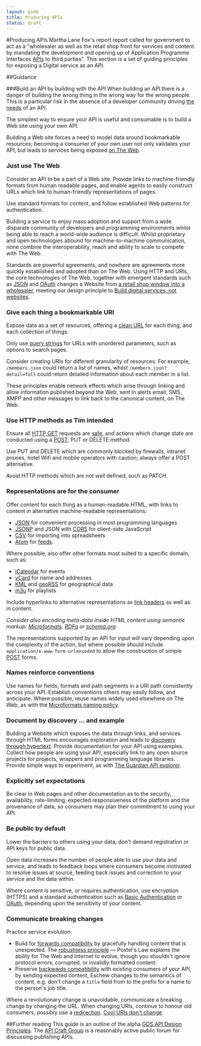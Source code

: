 ```yaml
---
layout: gsdm
title: Producing APIs
status: draft
---
```

    
#Producing APIs
Martha Lane Fox's report report called for government to act as a "wholesaler as well as the retail shop front for services and content by mandating the development and opening up of Application Programme Interfaces [APIs](http://en.wikipedia.org/wiki/Application_programming_interface) to third parties". This section is a set of guiding principles for exposing a Digital service as an API.

##Guidance

###Build an API by building with the API
When building an API there is a danger of building the wrong thing in the wrong way for the wrong people.
This is a particular risk in the absence of a developer community driving [the needs](https://www.gov.uk/designprinciples#first) of an API.

The simplest way to ensure your API is useful and consumable is to build a Web site using your own API.

Building a Web site forces a need to model data around bookmarkable resources; becoming a consumer of your own user not only validates your API,
but leads to services being exposed [on The Web](http://www.w3.org/TR/webarch/).

### Just use The Web
Consider an API to be a part of a Web site.
Provide links to machine-friendly formats from human readable pages,
and enable agents to easily construct URLs which link to human-friendly representations of pages.

Use standard formats for content, and follow established Web patterns for authentication.

Building a service to enjoy mass adoption and support from a wide disparate community of developers and programming environments whilst being able to reach a world-wide audience is difficult.
Whilst proprietary and open technologies abound for machine-to-machine communication, none combine the interoperability, reach and ability to scale to compete with The Web.

Standards are powerful agreements, and nowhere are agreements more quickly established and adopted than on The Web.
Using HTTP and URIs, the core technologies of The Web, together with emergent standards such as [JSON](http://www.json.org/) and [OAuth](http://en.wikipedia.org/wiki/OAuth) changes a Website from [a retail shop window into a wholesaler](http://www.cabinetoffice.gov.uk/resource-library/directgov-2010-and-beyond-revolution-not-evolution), meeting our design principle to [Build digital services, not websites](https://www.gov.uk/designprinciples#eighth).

### Give each thing a bookmarkable URI
Expose data as a set of resources, offering a [clean URL](http://en.wikipedia.org/wiki/Clean_URL) for each thing, and each collection of things.

Only use [query strings](http://en.wikipedia.org/wiki/Query_string) for URLs with unordered parameters, such as options to search pages.

Consider creating URIs for different granularity of resources. For example, `/members.json` could return a list of names, whilst `/members.json?detail=full` could return detailed information about each member in a list.

These principles enable network effects which arise through linking and allow information published beyond the Web, sent in alerts email, SMS, XMPP and other messages to link back to the canonical content, on The Web.

### Use HTTP methods as Tim intended
Ensure all [HTTP GET](http://en.wikipedia.org/wiki/Hypertext_Transfer_Protocol#Request_methods) requests are [safe](http://www.w3.org/2001/tag/doc/whenToUseGet.html), and actions which change state are conducted using a [POST](http://en.wikipedia.org/wiki/POST_\(HTTP\)), PUT or DELETE method.

Use PUT and DELETE which are commonly blocked by firewalls, intranet proxies, hotel Wifi and mobile operators with caution; always offer a POST alternative.

Avoid HTTP methods which are not well defined, such as PATCH.

### Representations are for the consumer
Offer content for each thing as a human-readable HTML, with links to content in alternative machine-readable representations:

- [JSON](http://en.wikipedia.org/wiki/JSON) for convenient processing in most programming languages
- [JSONP](http://en.wikipedia.org/wiki/JSONP) and JSON with [CORS](http://en.wikipedia.org/wiki/Cross-origin_resource_sharing) for client-side JavaScript
- [CSV](http://en.wikipedia.org/wiki/Comma-separated_values) for importing into spreadsheets
- [Atom](http://en.wikipedia.org/wiki/Atom_\(standard\)) for [feeds](http://en.wikipedia.org/wiki/Web_feed).

Where possible, also offer other formats most suited to a specific domain, such as:

- [iCalendar](http://en.wikipedia.org/wiki/ICalendar) for events
- [vCard](http://en.wikipedia.org/wiki/VCard) for name and addresses
- [KML](http://en.wikipedia.org/wiki/Keyhole_Markup_Language) and [geoRSS](http://en.wikipedia.org/wiki/GeoRSS) for geographical data
- [m3u](http://en.wikipedia.org/wiki/.m3u) for playlists

Include hyperlinks to alternative representations as [link headers](http://www.w3.org/TR/html51/document-metadata.html#the-link-element) as well as in content.

_Consider also encoding meta-data inside HTML content using semantic markup: [Microformats](http://microformats.org/). [RDFa](http://en.wikipedia.org/wiki/Rdfa) or [schema.org](http://schema.org/)._

The representations supported by an API for input will vary depending upon the complexity of the action, but where possible should include `application/x-www-form-urlencoded` to allow the construction of simple [POST](http://en.wikipedia.org/wiki/POST_\(HTTP\)) forms.

### Names reinforce conventions
Use names for fields, formats and path segments in a URI path consistently across your API.
Establish conventions others may easily follow, and anticipate.
Where possible, reuse names widely used elsewhere on The Web, as with the [Microformats naming policy](http://microformats.org/wiki/naming-principles).

### Document by discovery … and example
Building a Website which exposes the data through links, and services through HTML forms encourages exploration and leads to [discovery through hypertext](http://roy.gbiv.com/untangled/2008/rest-apis-must-be-hypertext-driven).
Provide documentation for your API using examples.
Collect how people are using your API, especially link to any open source projects for projects, wrappers and programming language libraries.
Provide simple ways to experiment, as with [The Guardian API explorer](http://explorer.content.guardianapis.com/).

### Explicitly set expectations
Be clear in Web pages and other documentation as to the security, availability, rate-limiting, expected responsiveness of the platform and the provenance of data, so consumers may plan their commitment to using your API.

### Be public by default
Lower the barriers to others using your data; don't demand registration or API keys for public data.

Open data increases the number of people able to use your data and service, and leads to feedback loops where consumers become motivated to resolve issues at source, feeding back issues and correction to your service and the data within.

Where content is sensitive, or requires authentication, use encryption (HTTPS) and a standard authentication such as [Basic Authentication](http://en.wikipedia.org/wiki/Basic_access_authentication) or [OAuth](http://en.wikipedia.org/wiki/OAuth), depending upon the sensitivity of your content.

### Communicate breaking changes
Practice service evolution:

- Build for [forwards compatibility](http://en.wikipedia.org/wiki/Forward_compatibility) by gracefully handling content that is unexpected. The [robustness principle](http://en.wikipedia.org/wiki/Robustness_principle) &mdash; 
Postel's Law explains the ability for The Web and Internet to evolve, though you shouldn't ignore protocol errors, corrupted, or invalidly formatted content.
- Preserve [backwards compatibility](http://en.wikipedia.org/wiki/Backward_compatibility) with existing consumers of your API, by sending expected content,
Eschew changes to the semantics of content, e.g. don't change a `title` field from to the prefix for a name to the person's job title.

Where a revolutionary change is unavoidable, communicate a breaking change by changing the URL.
When changing URIs, continue to honour old consumers, possibly use a [redirection](http://digital.cabinetoffice.gov.uk/2012/10/11/no-link-left-behind/).
[Cool URIs don't change](http://www.w3.org/Provider/Style/URI.html).

##Further reading
This guide is an outline of the alpha [GDS API Design Principles](https://github.com/alphagov/api-design-principles).
The [API Craft Group](http://groups.google.com/group/api-craft) is a reasonably active public forum for discussing publishing APIs.
